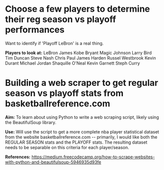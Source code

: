 # Choose a few players to determine their reg season vs playoff performances
Want to identify if 'Playoff LeBron' is a real thing.

**Players to look at:**
LeBron James
Kobe Bryant
Magic Johnson
Larry Bird
Tim Duncan
Steve Nash
Chris Paul
James Harden
Russel Westbrook
Kevin Durant
Michael Jordan
Shaquille O'Neal
Kevin Garnett
Steph Curry

# Building a web scraper to get regular season vs playoff stats from basketballreference.com

**Aim:** 
To learn about using Python to write a web scraping script, likely using the BeautifulSoup library.

**Use:** 
Will use the script to get a more complete nba player statistical dataset from the website basketballreference.com -- primarily, I would like both the REGULAR SEASON stats and the PLAYOFF stats. The resulting dataset needs to be separable on this criteria for each player/season.

**References:**
https://medium.freecodecamp.org/how-to-scrape-websites-with-python-and-beautifulsoup-5946935d93fe

